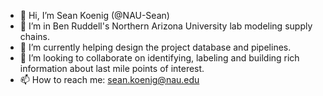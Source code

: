 - 👋 Hi, I’m Sean Koenig (@NAU-Sean)
- 👀 I’m in Ben Ruddell's Northern Arizona University lab modeling supply chains.
- 🌱 I’m currently helping design the project database and pipelines.
- 💞️ I’m looking to collaborate on identifying, labeling and building rich information about last mile points of interest.
- 📫 How to reach me: sean.koenig@nau.edu

<!---
NAU-Sean/NAU-Sean is a ✨ special ✨ repository because its `README.md` (this file) appears on your GitHub profile.
You can click the Preview link to take a look at your changes.
--->
